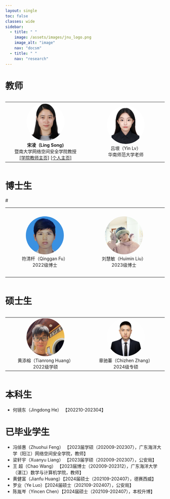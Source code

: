 ```yaml
---
layout: single
toc: false
classes: wide
sidebar:
  - title: " "
    image: /assets/images/jnu_logo.png
    image_alt: "image"
    nav: "docsm"
  - title: " "
    nav: "research"  
---
```


<style type="text/css">
  .member-img-container{
    width: 100%;
    overflow-x: auto; 
    max-width: 1000px; /* 容器最大宽度为100% */
  }
  .member-img-container table{
    width: 1000px; /* 设置容器宽度 */
    table-layout: fixed;
  }
  .member-img-container th{
    text-align: center;
  }
  .member-img-container td{
    text-align: center;
    width: 240px;
  }
  .member-img-container img {
      width: 120px; 
      height: 120px; 
      border-radius: 50%;
      overflow: hidden;
  }

    /* 在较小的屏幕尺寸下调整表格样式 */
  @media screen and (max-width: 1000px) {
    .member-img-container {
      overflow-x: scroll; /* 横向溢出时始终显示滚动条 */
      width: 100%; /* 容器宽度设置为100% */
    }
</style>



<h1>教师</h1>

<div class="member-img-container">
    <table>
        <tr>
            <td>
                <div>
                    <img alt="member" src="/assets/images/members/mem-sl.jpg">
                </div>
                <div>
                    <span><b>宋凌（Ling Song)</b></span><br/>
                    <span>暨南大学网络空间安全学院教授</span><br/>
                      <span><a href="https://cybsec.jnu.edu.cn/2023/1120/c39591a781833/page.htm">[学院教师主页]</a>  <a href="https://sites.google.com/view/ling-song/home">[个人主页]</a></span>
                </div>
            </td>
            <td>
                <div>
                    <img alt="member" src="/assets/images/members/mem-lvy2.jpg">
                </div>
                <div>
                    <span>吕垠（Yin Lv）</span><br/>
                    <span>华南师范大学老师</span>
                </div>
            </td>
        </tr>
    </table>
</div>
                      
<h1>博士生</h1>

<div class="member-img-container">
    <table>
        <tr>
            <td>
                <div>
                    <img alt="member" src="/assets/images/members/mem-fqg.jpg">
                </div>
                <div>
                    <span>符清杆（Qinggan Fu）</span><br/>
                    <span>2022级博士</span>
                </div>
            </td>
            <td>
                <div>
                    <img alt="member" src="/assets/images/members/mem-lhm.jpg">
                </div>
                <div>
                    <span>刘慧敏（Huimin Liu）</span><br/>
                    <span>2023级博士</span>
                </div>
            </td>
#            <td>
#                <div>
#                    <img alt="member" src="/assets/images/members/mem-lyy.jpg">
#                </div>
#                <div>
#                    <span>李盈盈（Yingying Li）</span><br/>
#                    <span>2023级博士</span>
#                </div>
#            </td>
          <td>
                <div>
                    <img alt="member" src="/assets/images/members/mem-cyc.jpg">
                </div>
                <div>
                    <span>陈胤岑（Yincen Chen）</span><br/>
                    <span>2024级博士</span>
                </div>
            </td>
      </tr>
    </table>
</div>

<h1>硕士生</h1>

<div class="member-img-container">
    <table>
         <tr>
            <td>
                <div>
                    <img alt="member" src="/assets/images/members/mem-htr.jpg">
                </div>
                <div>
                    <span>黄添榕（Tianrong Huang）</span><br/>
                    <span>2022级学硕</span>
                </div>
            </td>
            <td>
                <div>
                    <img alt="member" src="/assets/images/members/men-zcz.jpg">
                </div>
                <div>
                    <span>章驰蓁（Chizhen Zhang）</span><br/>
                    <span>2024级专硕</span>
                </div>
            </td>
            <td>
                <div>
                    <img alt="member" src="/assets/images/members/men-zzx.jpg">
                </div>
                <div>
                    <span>张中信（Zhongxin Zhang）</span><br/>
                    <span>2024级学硕</span>
                </div>
            </td>
        </tr>
    </table>
</div>
<h1>本科生</h1>

<ul>
    <li>何镜东（Jingdong He）  【202210-202304】</li>
</ul>

<h1>已毕业学生</h1>

<ul>
    <li>冯倬惠（Zhuohui Feng） 【2023届学硕（202009-202307），广东海洋大学（阳江）网络空间安全学院，教师】</li>
    <li>梁轩宇（Xuanyu Liang） 【2023届学硕（202009-202307），公安局】</li>
    <li>王    超（Chao Wang） 【2023届博士（202009-202312），广东海洋大学（湛江）数学与计算机学院，教师】</li>
    <li>黄健富（Jianfu Huang）【2024届硕士（202109-202407），德赛西威】</li>
    <li>罗业（Ye Luo）【2024届硕士（202109-202407），公安局】</li>
    <li>陈胤岑（Yincen Chen）【2024届硕士（202109-202407），本校升博】</li>
</ul>





